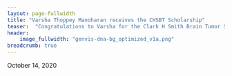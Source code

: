 ```yaml
---
layout: page-fullwidth
title: "Varsha Thoppey Manoharan receives the CHSBT Scholarship"
teaser:  "Congratulations to Varsha for the Clark H Smith Brain Tumor Scholarship - well done!"
header:
    image_fullwidth: "genvis-dna-bg_optimized_v1a.png"
breadcrumb: true
---
```

October 14, 2020
